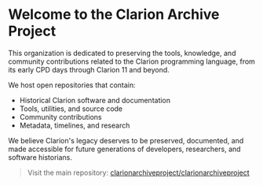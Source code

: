 # Welcome to the Clarion Archive Project

This organization is dedicated to preserving the tools, knowledge, and community contributions related to the Clarion programming language, from its early CPD days through Clarion 11 and beyond.

We host open repositories that contain:
- Historical Clarion software and documentation
- Tools, utilities, and source code
- Community contributions
- Metadata, timelines, and research

We believe Clarion's legacy deserves to be preserved, documented, and made accessible for future generations of developers, researchers, and software historians.

> Visit the main repository: [clarionarchiveproject/clarionarchiveproject](https://github.com/clarionarchiveproject/clarionarchiveproject)
